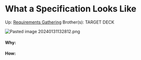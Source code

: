 # What a Specification Looks Like

Up: [Requirements Gathering](requirements_gathering)
Brother(s):
TARGET DECK

![Pasted image 20240131132812.png](pasted_image_20240131132812.png)





































#### Why:
#### How:









